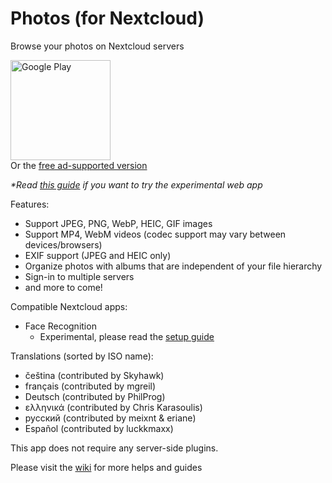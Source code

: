 # Photos (for Nextcloud)
Browse your photos on Nextcloud servers

[<img src="https://play.google.com/intl/en_us/badges/static/images/badges/en_badge_web_generic.png" alt="Google Play" width="160" />](https://play.google.com/store/apps/details?id=com.nkming.nc_photos.paid&referrer=utm_source%3Drepo)  
Or the [free ad-supported version](https://play.google.com/store/apps/details?id=com.nkming.nc_photos&referrer=utm_source%3Drepo)

*\*Read [this guide](https://gitlab.com/nkming2/nc-photos/-/wikis/Help/Web-App) if you want to try the experimental web app*

Features:
- Support JPEG, PNG, WebP, HEIC, GIF images
- Support MP4, WebM videos (codec support may vary between devices/browsers)
- EXIF support (JPEG and HEIC only)
- Organize photos with albums that are independent of your file hierarchy
- Sign-in to multiple servers
- and more to come!

Compatible Nextcloud apps:
- Face Recognition
  - Experimental, please read the [setup guide](https://gitlab.com/nkming2/nc-photos/-/wikis/help/people)

Translations (sorted by ISO name):
- čeština (contributed by Skyhawk)
- français (contributed by mgreil)
- Deutsch (contributed by PhilProg)
- ελληνικά (contributed by Chris Karasoulis)
- русский (contributed by meixnt & eriane)
- Español (contributed by luckkmaxx)

This app does not require any server-side plugins.

Please visit the [wiki](https://gitlab.com/nkming2/nc-photos/-/wikis/home) for more helps and guides
